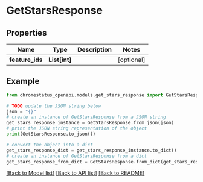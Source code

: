 # GetStarsResponse


## Properties

Name | Type | Description | Notes
------------ | ------------- | ------------- | -------------
**feature_ids** | **List[int]** |  | [optional] 

## Example

```python
from chromestatus_openapi.models.get_stars_response import GetStarsResponse

# TODO update the JSON string below
json = "{}"
# create an instance of GetStarsResponse from a JSON string
get_stars_response_instance = GetStarsResponse.from_json(json)
# print the JSON string representation of the object
print(GetStarsResponse.to_json())

# convert the object into a dict
get_stars_response_dict = get_stars_response_instance.to_dict()
# create an instance of GetStarsResponse from a dict
get_stars_response_from_dict = GetStarsResponse.from_dict(get_stars_response_dict)
```
[[Back to Model list]](../README.md#documentation-for-models) [[Back to API list]](../README.md#documentation-for-api-endpoints) [[Back to README]](../README.md)


